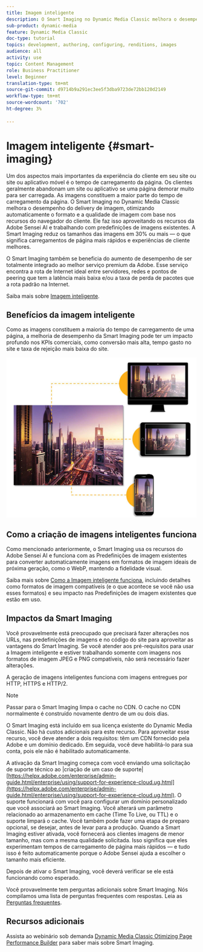 ```yaml
---
title: Imagem inteligente
description: O Smart Imaging no Dynamic Media Classic melhora o desempenho do delivery de imagem, otimizando automaticamente o formato e a qualidade de imagem com base nos recursos do navegador do cliente. Ele faz isso aproveitando os recursos da Adobe Sensei AI e trabalhando com predefinições de imagens existentes. Saiba mais sobre a Smart Imaging e como você pode usá-la para oferecer melhores experiências ao cliente por meio de carregamentos de página mais rápidos.
sub-product: dynamic-media
feature: Dynamic Media Classic
doc-type: tutorial
topics: development, authoring, configuring, renditions, images
audience: all
activity: use
topic: Content Management
role: Business Practitioner
level: Beginner
translation-type: tm+mt
source-git-commit: d9714b9a291ec3ee5f3dba9723de72bb120d2149
workflow-type: tm+mt
source-wordcount: '702'
ht-degree: 3%

---
```



# Imagem inteligente {#smart-imaging}

Um dos aspectos mais importantes da experiência do cliente em seu site ou site ou aplicativo móvel é o tempo de carregamento da página. Os clientes geralmente abandonam um site ou aplicativo se uma página demorar muito para ser carregada. As imagens constituem a maior parte do tempo de carregamento da página. O Smart Imaging no Dynamic Media Classic melhora o desempenho do delivery de imagem, otimizando automaticamente o formato e a qualidade de imagem com base nos recursos do navegador do cliente. Ele faz isso aproveitando os recursos da Adobe Sensei AI e trabalhando com predefinições de imagens existentes. A Smart Imaging reduz os tamanhos das imagens em 30% ou mais — o que significa carregamentos de página mais rápidos e experiências de cliente melhores.

O Smart Imaging também se beneficia do aumento de desempenho de ser totalmente integrado ao melhor serviço premium da Adobe. Esse serviço encontra a rota de Internet ideal entre servidores, redes e pontos de peering que tem a latência mais baixa e/ou a taxa de perda de pacotes que a rota padrão na Internet.

Saiba mais sobre [Imagem inteligente](https://docs.adobe.com/content/help/pt-BR/experience-manager-64/assets/dynamic/imaging-faq.html).

## Benefícios da imagem inteligente

Como as imagens constituem a maioria do tempo de carregamento de uma página, a melhoria de desempenho da Smart Imaging pode ter um impacto profundo nos KPIs comerciais, como conversão mais alta, tempo gasto no site e taxa de rejeição mais baixa do site.

![imagem](assets/smart-imaging/smart-imaging-1.png)

## Como a criação de imagens inteligentes funciona

Como mencionado anteriormente, o Smart Imaging usa os recursos do Adobe Sensei AI e funciona com as Predefinições de imagem existentes para converter automaticamente imagens em formatos de imagem ideais de próxima geração, como o WebP, mantendo a fidelidade visual.

Saiba mais sobre [Como a Imagem inteligente funciona](https://docs.adobe.com/content/help/en/experience-manager-64/assets/dynamic/imaging-faq.html#how-does-smart-imaging-work), incluindo detalhes como formatos de imagem compatíveis (e o que acontece se você não usa esses formatos) e seu impacto nas Predefinições de imagem existentes que estão em uso.

## Impactos da Smart Imaging

Você provavelmente está preocupado que precisará fazer alterações nos URLs, nas predefinições de imagens e no código do site para aproveitar as vantagens do Smart Imaging. Se você atender aos pré-requisitos para usar a Imagem inteligente e estiver trabalhando somente com imagens nos formatos de imagem JPEG e PNG compatíveis, não será necessário fazer alterações.

A geração de imagens inteligentes funciona com imagens entregues por HTTP, HTTPS e HTTP/2.

>[!NOTE]
>
>Passar para o Smart Imaging limpa o cache no CDN. O cache no CDN normalmente é construído novamente dentro de um ou dois dias.

O Smart Imaging está incluído em sua licença existente do Dynamic Media Classic. Não há custos adicionais para este recurso. Para aproveitar esse recurso, você deve atender a dois requisitos: têm um CDN fornecido pela Adobe e um domínio dedicado. Em seguida, você deve habilitá-lo para sua conta, pois ele não é habilitado automaticamente.

A ativação da Smart Imaging começa com você enviando uma solicitação de suporte técnico ao |criação de um caso de suporte| [https://helpx.adobe.com/enterprise/admin-guide.html/enterprise/using/support-for-experience-cloud.ug.html](https://helpx.adobe.com/enterprise/admin-guide.html/enterprise/using/support-for-experience-cloud.ug.html). O suporte funcionará com você para configurar um domínio personalizado que você associará ao Smart Imaging. Você alterará um parâmetro relacionado ao armazenamento em cache (Time To Live, ou TTL) e o suporte limpará o cache. Você também pode fazer uma etapa de preparo opcional, se desejar, antes de levar para a produção. Quando a Smart Imaging estiver ativada, você fornecerá aos clientes imagens de menor tamanho, mas com a mesma qualidade solicitada. Isso significa que eles experimentam tempos de carregamento de página mais rápidos — e tudo isso é feito automaticamente porque o Adobe Sensei ajuda a escolher o tamanho mais eficiente.

Depois de ativar o Smart Imaging, você deverá verificar se ele está funcionando como esperado.

Você provavelmente tem perguntas adicionais sobre Smart Imaging. Nós compilamos uma lista de perguntas frequentes com respostas. Leia as [Perguntas frequentes](https://docs.adobe.com/content/help/en/experience-manager-64/assets/dynamic/imaging-faq.html).

## Recursos adicionais

Assista ao webinário sob demanda [Dynamic Media Classic Otimizing Page Performance Builder](https://seminars.adobeconnect.com/pzc1gw0cihpv) para saber mais sobre Smart Imaging.
